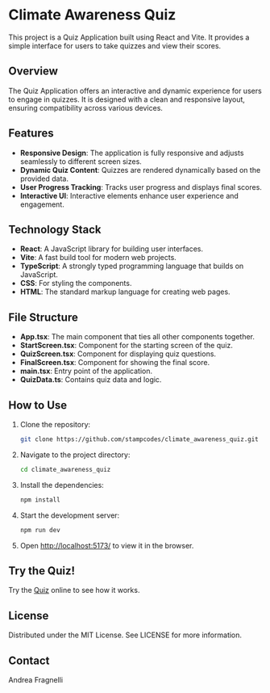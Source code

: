 # Climate Awareness Quiz

This project is a Quiz Application built using React and Vite. It provides a simple interface for users to take quizzes and view their scores.

## Overview

The Quiz Application offers an interactive and dynamic experience for users to engage in quizzes. It is designed with a clean and responsive layout, ensuring compatibility across various devices.

## Features

- **Responsive Design**: The application is fully responsive and adjusts seamlessly to different screen sizes.
- **Dynamic Quiz Content**: Quizzes are rendered dynamically based on the provided data.
- **User Progress Tracking**: Tracks user progress and displays final scores.
- **Interactive UI**: Interactive elements enhance user experience and engagement.

## Technology Stack

- **React**: A JavaScript library for building user interfaces.
- **Vite**: A fast build tool for modern web projects.
- **TypeScript**: A strongly typed programming language that builds on JavaScript.
- **CSS**: For styling the components.
- **HTML**: The standard markup language for creating web pages.

## File Structure

- **App.tsx**: The main component that ties all other components together.
- **StartScreen.tsx**: Component for the starting screen of the quiz.
- **QuizScreen.tsx**: Component for displaying quiz questions.
- **FinalScreen.tsx**: Component for showing the final score.
- **main.tsx**: Entry point of the application.
- **QuizData.ts**: Contains quiz data and logic.

## How to Use

1. Clone the repository:

   ```sh
   git clone https://github.com/stampcodes/climate_awareness_quiz.git
   ```

2. Navigate to the project directory:

   ```sh
   cd climate_awareness_quiz
   ```

3. Install the dependencies:

   ```sh
   npm install
   ```

4. Start the development server:

   ```sh
   npm run dev
   ```

5. Open [http://localhost:5173/](http://localhost:5173/) to view it in the browser.

## Try the Quiz!

Try the [Quiz](https://climate-awareness-quiz.vercel.app/) online to see how it works.

## License

Distributed under the MIT License. See LICENSE for more information.

## Contact

Andrea Fragnelli
